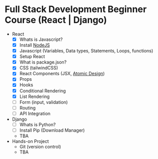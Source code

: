# Full Stack Development Beginner Course (React | Django)

- React
  - [x] Whats is Javascript?
  - [x] Install [NodeJS](https://nodejs.org/en)
  - [x] Javascript (Variables, Data types, Statements, Loops, functions)
  - [x] Setup React
  - [x] What is package.json?
  - [x] CSS (tailwindCSS)
  - [x] React Components (JSX, [Atomic Design](https://medium.com/@janelle.wg/atomic-design-pattern-how-to-structure-your-react-application-2bb4d9ca5f97))
  - [x] Props
  - [X] Hooks
  - [X] Conditional Rendering
  - [X] List Rendering
  - [ ] Form (input, validation)
  - [ ] Routing
  - [ ] API Integration
- Django
  - [ ] Whats is Python?
  - [ ] Install Pip (Download Manager)
  - TBA
- Hands-on Project
  - Git (version control)
  - TBA
